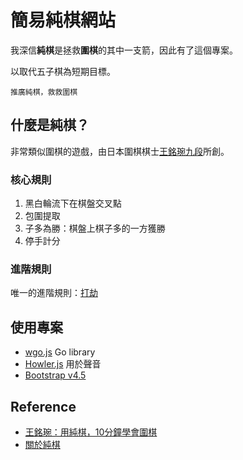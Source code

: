 # 簡易純棋網站

我深信**純棋**是拯救**圍棋**的其中一支箭，因此有了這個專案。

以取代五子棋為短期目標。

`推廣純棋，救救圍棋`

## 什麼是純棋？

非常類似圍棋的遊戲，由日本圍棋棋士[王銘琬九段](https://zh.wikipedia.org/wiki/%E7%8E%8B%E9%8A%98%E7%90%AC)所創。

### 核心規則

1. 黑白輪流下在棋盤交叉點
2. 包圍提取
3. 子多為勝：棋盤上棋子多的一方獲勝
4. 停手計分

### 進階規則

唯一的進階規則：[打劫](https://youtu.be/3dMT9kaHYaU)

## 使用專案

+ [wgo.js](https://github.com/waltheri/wgo.js) Go library
+ [Howler.js](https://howlerjs.com/) 用於聲音
+ [Bootstrap v4.5](https://getbootstrap.com/docs/4.5/getting-started/introduction/)

## Reference

+ [王銘琬：用純棋，10分鐘學會圍棋](https://youtu.be/kJyPoZ6Xmsw)
+ [關於純棋](https://letsjungo.sinkirou.com/)